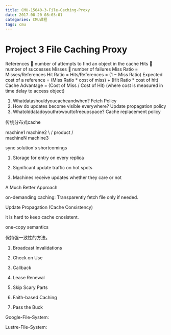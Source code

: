 ```yaml
---
title: CMU-15640-3-File-Caching-Proxy
date: 2017-08-20 08:03:01
categories: CMU课程
tags: cmu
---
```

# Project 3 File Caching Proxy

References  number of attempts to find an object in the cache Hits  number of successes
Misses  number of failures
Miss Ratio = Misses/References
Hit Ratio = Hits/References = (1 − Miss Ratio)
Expected cost of a reference = (Miss Ratio * cost of miss) + (Hit Ratio * cost of hit)
Cache Advantage = (Cost of Miss / Cost of Hit)
(where cost is measured in time delay to access object)

1. Whatdatashouldyoucacheandwhen?
Fetch Policy
2. How do updates become visible everywhere?
Update propagation policy
3. Whatolddatadoyouthrowouttofreeupspace?
Cache replacement policy

传统分布式cache

machine1     machine2
       \     /
       product
       /     \
machineN     machine3

sync solution's shortcomings

1. Storage for entry on every replica

2. Significant update traffic on hot spots

3. Machines receive updates whether they care or not

A Much Better Approach

on-demanding caching: Transparently fetch file only if needed.

Update Propagation (Cache Consistency)

it is hard to keep cache cnosistent.

one-copy semantics

保持强一致性的方法。

1. Broadcast Invalidations

2. Check on Use

3. Callback

4. Lease Renewal

5. Skip Scary Parts

6. Faith-based Caching

7. Pass the Buck

Google-File-System:

Lustre-File-System:
